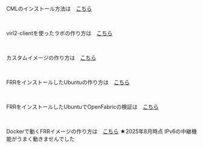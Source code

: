 <br>

CMLのインストール方法は　[こちら](/README.install_cml.md)

<br>

virl2-clientを使ったラボの作り方は　[こちら](/README.create_lab.md)

<br>

カスタムイメージの作り方は　[こちら](/README.create_custom_image.md)

<br>

FRRをインストールしたUbuntuの作り方は　[こちら](/README.create_frr_image.md)

<br>

FRRをインストールしたUbuntuでOpenFabricの検証は　[こちら](/README.openfabric.md)

<br>

Dockerで動くFRRイメージの作り方は　[こちら](/README.openfabric_docker.md) ★2025年8月時点 IPv6の中継機能がうまく動きませんでした
